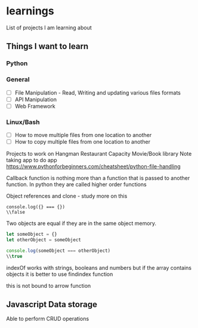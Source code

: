 # learnings

List of projects I am learning about

## Things I want to learn

### Python
### General
- [ ] File Manipulation - Read, Writing and updating various files formats
- [ ] API Manipulation
- [ ] Web Framework

### Linux/Bash
- [ ] How to move multiple files from one location to another
- [ ] How to copy multiple files from one location to another

Projects to work on
Hangman
Restaurant Capacity
Movie/Book library
Note taking app
to do app
https://www.pythonforbeginners.com/cheatsheet/python-file-handling

Callback function is nothing more than a function that is passed to another function. In python they are called higher order functions

Object references and clone - study more on this

```console
console.log({} === {})
\\false
```
Two objects are equal if they are in the same object memory. 

```javascript
let someObject = {}
let otherObject = someObject

console.log(someObject === otherObject)
\\true
```
indexOf works with strings, booleans and numbers but if the array contains objects it is better to use findindex function

this is not bound to arrow function

## Javascript Data storage
Able to perform CRUD operations 

